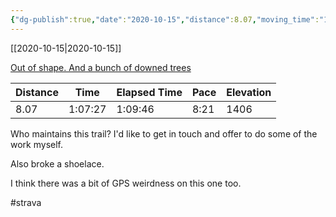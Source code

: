 ```yaml
---
{"dg-publish":true,"date":"2020-10-15","distance":8.07,"moving_time":"1:07:27","elapsed_time":"1:09:46","pace":"8:21","total_elevation_gain":1406,"url":"https://www.strava.com/activities/4199933403","permalink":"/01-personal/strava/2020-10-15-out-of-shape-and-a-bunch-of-downed-trees/","dgPassFrontmatter":true}
---
```



[[2020-10-15\|2020-10-15]]

[Out of shape. And a bunch of downed trees](https://www.strava.com/activities/4199933403)

| Distance | Time    | Elapsed Time | Pace | Elevation |
| -------- | ------- | ------------ | ---- | --------- |
| 8.07     | 1:07:27 | 1:09:46      | 8:21 | 1406      |


Who maintains this trail? I'd like to get in touch and offer to do some of the work myself.

Also broke a shoelace.

I think there was a bit of GPS weirdness on this one too.

#strava
